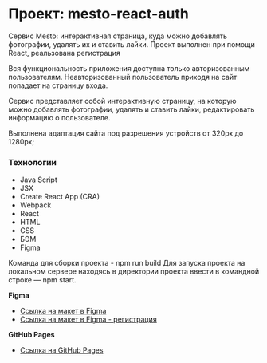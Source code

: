 # Проект: mesto-react-auth
Сервис Mesto: интерактивная страница, куда можно добавлять фотографии,
удалять их и ставить лайки.
Проект выполнен при помощи React, реальзована регистрация

Вся функциональность приложения доступна только авторизованным пользователям. Неавторизованный пользователь приходя на сайт попадает на страницу входа.

Сервис представляет собой интерактивную страницу, на которую можно добавлять фотографии, удалять и ставить лайки, редактировать информацию о пользователе.

Выполнена адаптация сайта под разрешения устройств от 320px до 1280px;

### Технологии

* Java Script
* JSX
* Create React App (CRA)
* Webpack
* React
* HTML
* CSS
* БЭМ
* Figma

Команда для сборки проекта - npm run build Для запуска проекта на локальном сервере находясь в директории проекта ввести в командной строке — npm start.

**Figma**

* [Ссылка на макет в Figma](https://www.figma.com/file/2cn9N9jSkmxD84oJik7xL7/JavaScript.-Sprint-4?node-id=0%3A1)
* [Ссылка на макет в Figma - регистрация](https://www.figma.com/file/5H3gsn5lIGPwzBPby9jAOo/JavaScript.-Sprint-12?node-id=4453-444&t=WdZ8HRODkYdZejkb-0)

**GitHub Pages**

* [Ссылка на GitHub Pages](qwertyq98.github.io/react-mesto-auth/)
